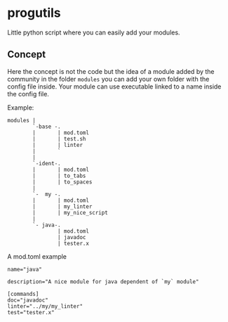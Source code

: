 # progutils
Little python script where you can easily add your modules.

## Concept
Here the concept is not the code but the idea of a module added by the community
in the folder `modules` you can add your own folder with the config file inside.
Your module can use executable linked to a name inside the config file.

Example:
```
modules |
        `-base -.
        |       | mod.toml
        |       | test.sh
        |       | linter
        |       `
        |
        `-ident-.
        |       | mod.toml
        |       | to_tabs
        |       | to_spaces
        |
        `-  my -.
        |       | mod.toml
        |       | my_linter
        |       | my_nice_script
        |
        `- java-.
                | mod.toml
                | javadoc
                | tester.x
```

A mod.toml example
```
name="java"

description="A nice module for java dependent of `my` module"

[commands]
doc="javadoc"
linter="../my/my_linter"
test="tester.x"
```
